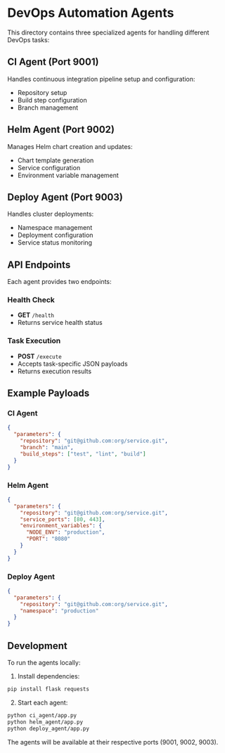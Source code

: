 # DevOps Automation Agents

This directory contains three specialized agents for handling different DevOps tasks:

## CI Agent (Port 9001)
Handles continuous integration pipeline setup and configuration:
- Repository setup
- Build step configuration
- Branch management

## Helm Agent (Port 9002)
Manages Helm chart creation and updates:
- Chart template generation
- Service configuration
- Environment variable management

## Deploy Agent (Port 9003)
Handles cluster deployments:
- Namespace management
- Deployment configuration
- Service status monitoring

## API Endpoints

Each agent provides two endpoints:

### Health Check
- **GET** `/health`
- Returns service health status

### Task Execution
- **POST** `/execute`
- Accepts task-specific JSON payloads
- Returns execution results

## Example Payloads

### CI Agent
```json
{
  "parameters": {
    "repository": "git@github.com:org/service.git",
    "branch": "main",
    "build_steps": ["test", "lint", "build"]
  }
}
```

### Helm Agent
```json
{
  "parameters": {
    "repository": "git@github.com:org/service.git",
    "service_ports": [80, 443],
    "environment_variables": {
      "NODE_ENV": "production",
      "PORT": "8080"
    }
  }
}
```

### Deploy Agent
```json
{
  "parameters": {
    "repository": "git@github.com:org/service.git",
    "namespace": "production"
  }
}
```

## Development

To run the agents locally:

1. Install dependencies:
```bash
pip install flask requests
```

2. Start each agent:
```bash
python ci_agent/app.py
python helm_agent/app.py
python deploy_agent/app.py
```

The agents will be available at their respective ports (9001, 9002, 9003).
